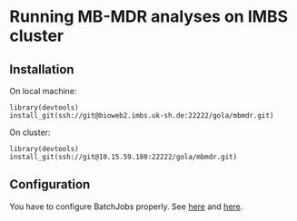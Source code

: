 # Running MB-MDR analyses on IMBS cluster

## Installation

On local machine:

```
library(devtools)
install_git(ssh://git@bioweb2.imbs.uk-sh.de:22222/gola/mbmdr.git)
```

On cluster:

```
library(devtools)
install_git(ssh://git@10.15.59.180:22222/gola/mbmdr.git)
```

## Configuration

You have to configure BatchJobs properly. See [here](https://bioweb2.imbs.uk-sh.de/gitlab/imbs/imbs-general/tree/master/templates/batchjobs) and [here](https://github.com/tudo-r/BatchJobs).
